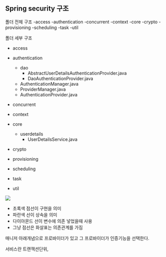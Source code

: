 ## Spring security 구조


폴더 전체 구조
-access
-authentication
-concurrent
-context
-core
-crypto
-provisioning
-scheduling
-task
-util




폴더 세부 구조
- access
- authentication
  - dao
    - AbstractUserDetailsAuthenticationProvider.java
    - DaoAuthenticationProvider.java
  - AuthenticationManager.java
  - ProviderManager.java
  - AuthenticationProvider.java

- concurrent
- context
- core
  - userdetails
    - UserDetailsService.java
- crypto
- provisioning
- scheduling
- task
- util


![](https://i.imgur.com/OldTpVj.png)

- 초록색 점선이 구현을 의미
- 파란색 선이 상속을 의미
- 다이아몬드 선이 변수에 의존 넣었을때 사용
- 그냥 점선은 화살표는 의존관계를 가짐



매니저 아래개념으로 프로바이더가 있고 그 프로바이더가 인증기능을 선택한다.



서비스란 트랜잭션단위,
